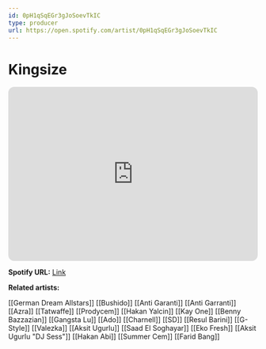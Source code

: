 ```yaml
---
id: 0pH1qSqEGr3gJoSoevTkIC
type: producer
url: https://open.spotify.com/artist/0pH1qSqEGr3gJoSoevTkIC
---
```

# Kingsize

<iframe style="border-radius:12px" src="https://open.spotify.com/embed/artist/0pH1qSqEGr3gJoSoevTkIC" width="100%" height="352" frameBorder="0" allowfullscreen="" allow="autoplay; clipboard-write; encrypted-media; fullscreen; picture-in-picture" loading="lazy"></iframe>

**Spotify URL:** [Link](https://open.spotify.com/artist/0pH1qSqEGr3gJoSoevTkIC)

**Related artists:**

[[German Dream Allstars]]
[[Bushido]]
[[Anti Garanti]]
[[Anti Garranti]]
[[Azra]]
[[Tatwaffe]]
[[Prodycem]]
[[Hakan Yalcin]]
[[Kay One]]
[[Benny Bazzazian]]
[[Gangsta Lu]]
[[Ado]]
[[Charnell]]
[[SD]]
[[Resul Barini]]
[[G-Style]]
[[Valezka]]
[[Aksit Ugurlu]]
[[Saad El Soghayar]]
[[Eko Fresh]]
[[Aksit Ugurlu "DJ Sess"]]
[[Hakan Abi]]
[[Summer Cem]]
[[Farid Bang]]
